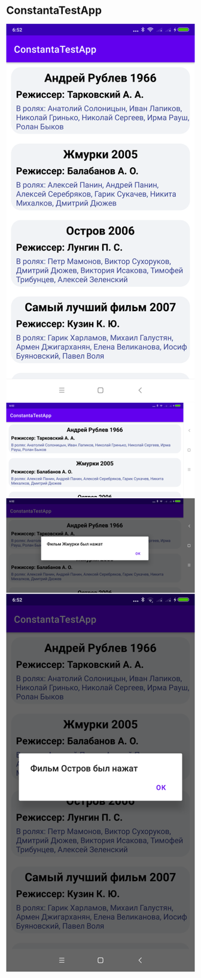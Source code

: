 # ConstantaTestApp
![Image alt](https://github.com/golevArtemOhta/ConstantaTestApp/blob/master/Screenshot_2022-08-05-06-52-12-332_com.example.constantatestapp.png)
![Image alt](https://github.com/golevArtemOhta/ConstantaTestApp/blob/master/Screenshot_2022-08-05-06-52-32-818_com.example.constantatestapp.png)
![Image alt](https://github.com/golevArtemOhta/ConstantaTestApp/blob/master/Screenshot_2022-08-05-06-52-40-344_com.example.constantatestapp.png)
![Image alt](https://github.com/golevArtemOhta/ConstantaTestApp/blob/master/Screenshot_2022-08-05-06-52-56-576_com.example.constantatestapp.png)
